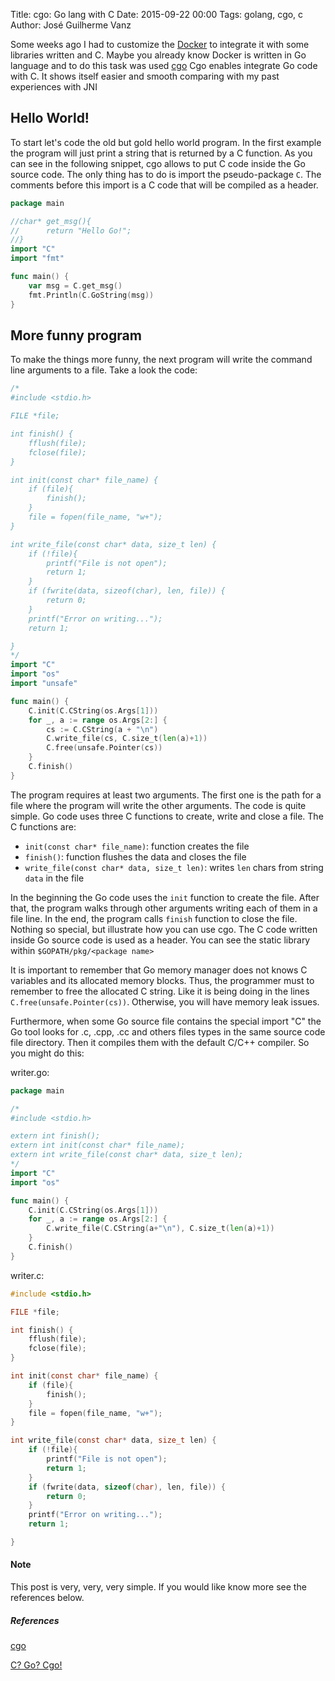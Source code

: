 Title: cgo: Go lang with C
Date: 2015-09-22 00:00
Tags: golang, cgo, c
Author: José Guilherme Vanz

Some weeks ago I had to customize the [Docker](https://www.docker.com/) to integrate it with some libraries written and C.
Maybe you already know Docker is written in Go language and to do this task was used [cgo](https://golang.org/cmd/cgo/)
Cgo enables integrate Go code with C. It shows itself easier and smooth comparing with my past experiences with JNI

Hello World!
------------

To start let's code the old but gold hello world program. In the first example the program will just print a string that is returned by a C function.
As you can see in the following snippet, cgo allows to put C code inside the Go source code. The only thing has to do is import the pseudo-package `C`.
The comments before this import is a C code that will be compiled as a header.

```go
package main

//char* get_msg(){
//      return "Hello Go!";
//}
import "C"
import "fmt"

func main() {
	var msg = C.get_msg()
	fmt.Println(C.GoString(msg))
}
```

More funny program
------------------

To make the things more funny, the next program will write the command line arguments to a file. Take a look the code:

```go
/*
#include <stdio.h>

FILE *file;

int finish() {
	fflush(file);
	fclose(file);
}

int init(const char* file_name) {
	if (file){
		finish();
	}
	file = fopen(file_name, "w+");
}

int write_file(const char* data, size_t len) {
	if (!file){
		printf("File is not open");
		return 1;
	}
	if (fwrite(data, sizeof(char), len, file)) {
		return 0;
	}
	printf("Error on writing...");
	return 1;

}
*/
import "C"
import "os"
import "unsafe"

func main() {
	C.init(C.CString(os.Args[1]))
	for _, a := range os.Args[2:] {
		cs := C.CString(a + "\n")
		C.write_file(cs, C.size_t(len(a)+1))
		C.free(unsafe.Pointer(cs))
	}
	C.finish()
}
```

The program requires at least two arguments. The first one is the path for a file where the program will write the other arguments.
The code is quite simple. Go code uses three C functions to create, write and close a file. The C functions are:

  - `init(const char* file_name)`: function creates the file
  - `finish()`: function flushes the data and closes the file
  - `write_file(const char* data, size_t len)`: writes `len` chars from string `data` in the file

In the beginning the Go code uses the `init` function to create the file. After that, the program walks through other arguments writing each of them
in a file line. In the end, the program calls `finish` function to close the file. Nothing so special, but illustrate how you can use cgo.
The C code written inside Go source code is used as a header. You can see the static library within `$GOPATH/pkg/<package name>`

It is important to remember that Go memory manager does not knows C variables and its allocated memory blocks. Thus, the programmer must to remember to free the allocated C string. Like it is being
doing in the lines `C.free(unsafe.Pointer(cs))`. Otherwise, you will have memory leak issues.

Furthermore, when some Go source file contains the special import "C" the Go tool looks for .c, .cpp, .cc and others files types in the same source code file directory. Then it compiles them with the default C/C++ compiler.
So you might do this:

writer.go:

```go
package main

/*
#include <stdio.h>

extern int finish();
extern int init(const char* file_name);
extern int write_file(const char* data, size_t len);
*/
import "C"
import "os"

func main() {
	C.init(C.CString(os.Args[1]))
	for _, a := range os.Args[2:] {
		C.write_file(C.CString(a+"\n"), C.size_t(len(a)+1))
	}
	C.finish()
}
```

writer.c:

```c
#include <stdio.h>

FILE *file;

int finish() {
	fflush(file);
	fclose(file);
}

int init(const char* file_name) {
	if (file){
		finish();
	}
	file = fopen(file_name, "w+");
}

int write_file(const char* data, size_t len) {
	if (!file){
		printf("File is not open");
		return 1;
	}
	if (fwrite(data, sizeof(char), len, file)) {
		return 0;
	}
	printf("Error on writing...");
	return 1;

}
```

#### Note

This post is very, very, very simple. If you would like know more see the references below.

##### References

[cgo](https://golang.org/cmd/cgo/)

[C? Go? Cgo!](http://blog.golang.org/c-go-cgo)



